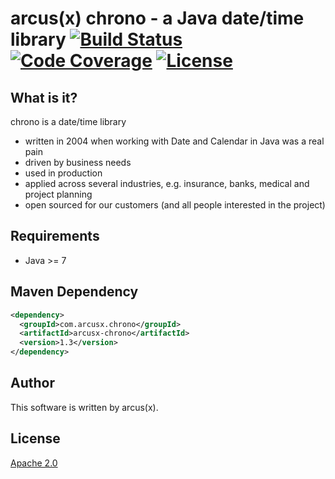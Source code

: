 # arcus(x) chrono - a Java date/time library [![Build Status](https://travis-ci.org/arcusx/chrono.svg?branch=master)](https://travis-ci.org/arcusx/chrono) [![Code Coverage](https://codecov.io/gh/arcusx/chrono/branch/master/graph/badge.svg)](https://codecov.io/gh/arcusx/chrono) [![License](https://img.shields.io/badge/License-Apache%202.0-blue.svg)](https://www.apache.org/licenses/LICENSE-2.0.txt)

## What is it?
chrono is a date/time library
* written in 2004 when working with Date and Calendar in Java was a real pain
* driven by business needs
* used in production
* applied across several industries, e.g. insurance, banks, medical and project planning
* open sourced for our customers (and all people interested in the project)

## Requirements
* Java >= 7

## Maven Dependency
```xml
<dependency>
  <groupId>com.arcusx.chrono</groupId>
  <artifactId>arcusx-chrono</artifactId>
  <version>1.3</version>
</dependency>
```

## Author
This software is written by arcus(x).

## License
[Apache 2.0](license.txt)
